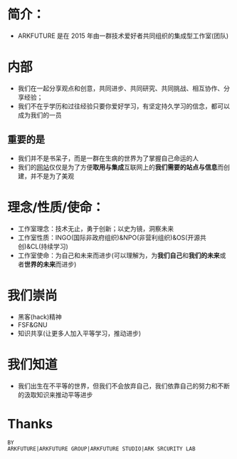 # 简介：

* ARKFUTURE 是在 2015 年由一群技术爱好者共同组织的集成型工作室(团队)

# 内部
* 我们在一起分享观点和创意，共同进步、共同研究、共同挑战、相互协作、分享经验；
* 我们不在乎学历和过往经验只要你爱好学习，有坚定持久学习的信念，都可以成为我们的一员
  
## 重要的是
* 我们并不是书呆子，而是一群在生病的世界为了掌握自己命运的人
* 我们的[网站](http://arkfuture.github.io/)仅仅是为了方便**取用与集成**互联网上的**我们需要的站点与信息**而创建，并不是为了美观

# 理念/性质/使命：
* 工作室理念：技术无止，勇于创新；以史为镜，洞察未来
* 工作室性质：INGO(国际非政府组织)&NPO(非营利组织)&OS(开源共创)&CL(持续学习)
* 工作室使命：为自己和未来而进步(可以理解为，为**我们自己**和**我们的未来**或者**世界的未来**而进步)

# 我们崇尚
* 黑客(hack)精神
* FSF&GNU
* 知识共享(让更多人加入平等学习，推动进步)

# 我们知道
* 我们出生在不平等的世界，但我们不会放弃自己，我们依靠自己的努力和不断的汲取知识来推动平等进步

# Thanks 
```
BY
ARKFUTURE|ARKFUTURE GROUP|ARKFUTURE STUDIO|ARK SRCURITY LAB
```

